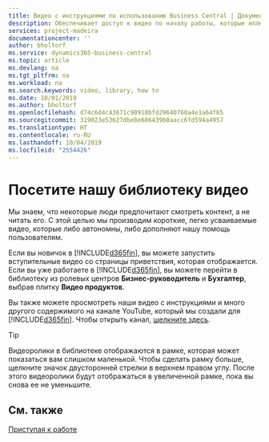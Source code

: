 ```yaml
---
title: Видео с инструкциями по использованию Business Central | Документация Майкрософт
description: Обеспечивает доступ к видео по началу работы, которые иллюстрируют выполнение типовых задач.
services: project-madeira
documentationcenter: ''
author: bholtorf
ms.service: dynamics365-business-central
ms.topic: article
ms.devlang: na
ms.tgt_pltfrm: na
ms.workload: na
ms.search.keywords: video, library, how to
ms.date: 10/01/2019
ms.author: bholtorf
ms.openlocfilehash: d74c6d4c43671c90918bfd29640760a4e1a64f65
ms.sourcegitcommit: 319023e53627dbe8e68643908aacc6fd594a4957
ms.translationtype: HT
ms.contentlocale: ru-RU
ms.lasthandoff: 10/04/2019
ms.locfileid: "2554426"
---
```

# <a name="visit-our-video-library"></a>Посетите нашу библиотеку видео
Мы знаем, что некоторые люди предпочитают смотреть контент, а не читать его. С этой целью мы производим короткие, легко усваиваемые видео, которые либо автономны, либо дополняют нашу помощь пользователям.   

Если вы новичок в [!INCLUDE[d365fin](includes/d365fin_md.md)], вы можете запустить вступительные видео со страницы приветствия, которая отображается. Если вы уже работаете в [!INCLUDE[d365fin](includes/d365fin_md.md)], вы можете перейти в библиотеку из ролевых центров **Бизнес-руководитель** и **Бухгалтер**, выбрав плитку **Видео продуктов**. 

Вы также можете просмотреть наши видео с инструкциями и много другого содержимого на канале YouTube, который мы создали для [!INCLUDE[d365fin](includes/d365fin_md.md)]. Чтобы открыть канал, [щелкните здесь](https://go.microsoft.com/fwlink/?linkid=851533).

> [!Tip]  
> Видеоролики в библиотеке отображаются в рамке, которая может показаться вам слишком маленькой. Чтобы сделать рамку больше, щелкните значок двусторонней стрелки в верхнем правом углу. После этого видеоролики будут отображаться в увеличенной рамке, пока вы снова ее не уменьшите.

## <a name="see-also"></a>См. также
[Приступая к работе](product-get-started.md)
